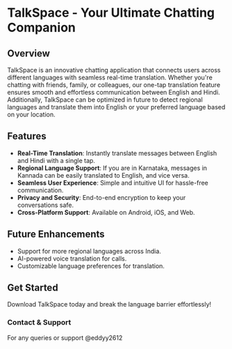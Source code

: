 # TalkSpace - Your Ultimate Chatting Companion

## Overview
TalkSpace is an innovative chatting application that connects users across different languages with seamless real-time translation. Whether you're chatting with friends, family, or colleagues, our one-tap translation feature ensures smooth and effortless communication between English and Hindi. Additionally, TalkSpace can be optimized in future to detect regional languages and translate them into English or your preferred language based on your location.

## Features
- **Real-Time Translation**: Instantly translate messages between English and Hindi with a single tap.
- **Regional Language Support**: If you are in Karnataka, messages in Kannada can be easily translated to English, and vice versa.
- **Seamless User Experience**: Simple and intuitive UI for hassle-free communication.
- **Privacy and Security**: End-to-end encryption to keep your conversations safe.
- **Cross-Platform Support**: Available on Android, iOS, and Web.

## Future Enhancements
- Support for more regional languages across India.
- AI-powered voice translation for calls.
- Customizable language preferences for translation.

## Get Started
Download TalkSpace today and break the language barrier effortlessly!

### Contact & Support
For any queries or support @eddyy2612

